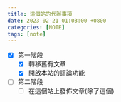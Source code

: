 ```yaml
---
title: 這個站的代辦事項
date: 2023-02-21 01:03:00 +0800
categories: [NOTE]
tags: [note]
---
```


- [x] 第一階段
  + [x] 轉移舊有文章
  + [x] 開啟本站的評論功能
- [ ] 第二階段
  + [ ] 在這個站上發佈文章(除了這個)
